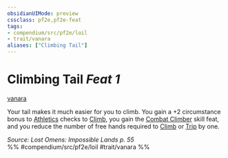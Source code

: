 ```yaml
---
obsidianUIMode: preview
cssclass: pf2e,pf2e-feat
tags:
- compendium/src/pf2e/loil
- trait/vanara
aliases: ["Climbing Tail"]
---
```

# Climbing Tail  *Feat 1*  
[vanara](rules/traits/vanara-loil.md "Vanara Ancestry & Heritage Trait")  


Your tail makes it much easier for you to climb. You gain a +2 circumstance bonus to [Athletics](compendium/skills.md#Athletics) checks to [Climb](rules/actions/climb.md), you gain the [Combat Climber](compendium/feats/combat-climber.md) skill feat, and you reduce the number of free hands required to [Climb](rules/actions/climb.md) or [Trip](rules/actions/trip.md) by one.

*Source: Lost Omens: Impossible Lands p. 55*  
%% #compendium/src/pf2e/loil #trait/vanara %%